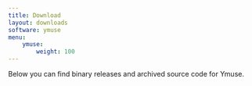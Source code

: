 ```yaml
---
title: Download
layout: downloads
software: ymuse
menu:
    ymuse:
        weight: 100
---
```


Below you can find binary releases and archived source code for Ymuse.
